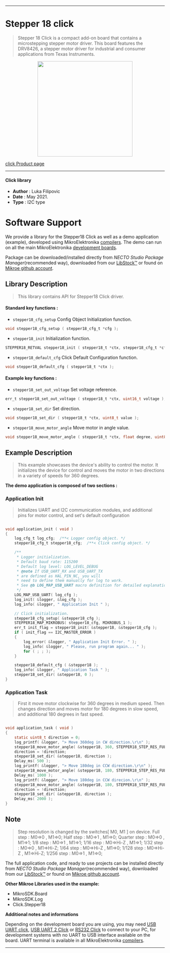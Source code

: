 
---
# Stepper 18 click

> Stepper 18 Click is a compact add-on board that contains a microstepping stepper motor driver. This board features the DRV8426, a stepper motor driver for industrial and consumer applications from Texas Instruments.

<p align="center">
  <img src="https://download.mikroe.com/images/click_for_ide/stepper_18_click.png" height=300px>
</p>

[click Product page](https://www.mikroe.com/stepper-18-click)

---


#### Click library

- **Author**        : Luka Filipovic
- **Date**          : May 2021.
- **Type**          : I2C type


# Software Support

We provide a library for the Stepper18 Click
as well as a demo application (example), developed using MikroElektronika
[compilers](https://www.mikroe.com/necto-studio).
The demo can run on all the main MikroElektronika [development boards](https://www.mikroe.com/development-boards).

Package can be downloaded/installed directly from *NECTO Studio Package Manager*(recommended way), downloaded from our [LibStock&trade;](https://libstock.mikroe.com) or found on [Mikroe github account](https://github.com/MikroElektronika/mikrosdk_click_v2/tree/master/clicks).

## Library Description

> This library contains API for Stepper18 Click driver.

#### Standard key functions :

- `stepper18_cfg_setup` Config Object Initialization function.
```c
void stepper18_cfg_setup ( stepper18_cfg_t *cfg );
```

- `stepper18_init` Initialization function.
```c
STEPPER18_RETVAL stepper18_init ( stepper18_t *ctx, stepper18_cfg_t *cfg );
```

- `stepper18_default_cfg` Click Default Configuration function.
```c
void stepper18_default_cfg ( stepper18_t *ctx );
```

#### Example key functions :

- `stepper18_set_out_voltage` Set voltage reference.
```c
err_t stepper18_set_out_voltage ( stepper18_t *ctx, uint16_t voltage );
```

- `stepper18_set_dir` Set direction.
```c
void stepper18_set_dir ( stepper18_t *ctx, uint8_t value );
```

- `stepper18_move_motor_angle` Move motor in angle value.
```c
void stepper18_move_motor_angle ( stepper18_t *ctx, float degree, uint8_t step_res, uint8_t speed );
```

## Example Description

> This example showcases the device's ability to control the motor.
It initializes the device for control and moves the motor in two 
directions in a variety of speeds for 360 degrees.

**The demo application is composed of two sections :**

### Application Init

> Initializes UART and I2C communication modules, and additional  
pins for motor control, and set's default configuration

```c

void application_init ( void ) 
{
    log_cfg_t log_cfg;  /**< Logger config object. */
    stepper18_cfg_t stepper18_cfg;  /**< Click config object. */

    /** 
     * Logger initialization.
     * Default baud rate: 115200
     * Default log level: LOG_LEVEL_DEBUG
     * @note If USB_UART_RX and USB_UART_TX 
     * are defined as HAL_PIN_NC, you will 
     * need to define them manually for log to work. 
     * See @b LOG_MAP_USB_UART macro definition for detailed explanation.
     */
    LOG_MAP_USB_UART( log_cfg );
    log_init( &logger, &log_cfg );
    log_info( &logger, " Application Init " );

    // Click initialization.
    stepper18_cfg_setup( &stepper18_cfg );
    STEPPER18_MAP_MIKROBUS( stepper18_cfg, MIKROBUS_1 );
    err_t init_flag = stepper18_init( &stepper18, &stepper18_cfg );
    if ( init_flag == I2C_MASTER_ERROR ) 
    {
        log_error( &logger, " Application Init Error. " );
        log_info( &logger, " Please, run program again... " );
        for ( ; ; );
    }

    stepper18_default_cfg ( &stepper18 );
    log_info( &logger, " Application Task " );
    stepper18_set_dir( &stepper18, 0 );
}

```

### Application Task

> First it move motor clockwise for 360 degrees in medium speed. 
Then changes direction and moves motor for 180 degrees in slow speed,
and additional 180 degrees in fast speed.

```c

void application_task ( void ) 
{
    static uint8_t direction = 0;
    log_printf( &logger, "> Move 360deg in CW direction.\r\n" );
    stepper18_move_motor_angle( &stepper18, 360, STEPPER18_STEP_RES_FULL, STEPPER18_SPEED_MEDIUM );
    direction = !direction;
    stepper18_set_dir( &stepper18, direction );
    Delay_ms( 500 );
    log_printf( &logger, "> Move 180deg in CCW direction.\r\n" );
    stepper18_move_motor_angle( &stepper18, 180, STEPPER18_STEP_RES_FULL, STEPPER18_SPEED_SLOW );
    Delay_ms( 1000 );
    log_printf( &logger, "> Move 180deg in CCW direcion.\r\n" );
    stepper18_move_motor_angle( &stepper18, 180, STEPPER18_STEP_RES_FULL, STEPPER18_SPEED_FAST );
    direction = !direction;
    stepper18_set_dir( &stepper18, direction );
    Delay_ms( 2000 );
}

```

## Note

> Step resolution is changed by the switches[ M0, M1 ] on device.
Full step    :   M0=>0 ,     M1=>0;
Half step    :   M0=>1 ,     M1=>0;
Quarter step :   M0=>0 ,     M1=>1;
1/8 step     :   M0=>1 ,     M1=>1;
1/16 step    :   M0=>Hi-Z ,  M1=>1;
1/32 step    :   M0=>0 ,     M1=>Hi-Z;
1/64 step    :   M0=>Hi-Z ,  M1=>0;
1/128 step   :   M0=>Hi-Z ,  M1=>Hi-Z;
1/256 step   :   M0=>1 ,     M1=>0;

The full application code, and ready to use projects can be installed directly from *NECTO Studio Package Manager*(recommended way), downloaded from our [LibStock&trade;](https://libstock.mikroe.com) or found on [Mikroe github account](https://github.com/MikroElektronika/mikrosdk_click_v2/tree/master/clicks).

**Other Mikroe Libraries used in the example:**

- MikroSDK.Board
- MikroSDK.Log
- Click.Stepper18

**Additional notes and informations**

Depending on the development board you are using, you may need
[USB UART click](https://www.mikroe.com/usb-uart-click),
[USB UART 2 Click](https://www.mikroe.com/usb-uart-2-click) or
[RS232 Click](https://www.mikroe.com/rs232-click) to connect to your PC, for
development systems with no UART to USB interface available on the board. UART
terminal is available in all MikroElektronika
[compilers](https://shop.mikroe.com/compilers).

---
